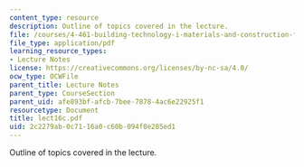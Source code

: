 ```yaml
---
content_type: resource
description: Outline of topics covered in the lecture.
file: /courses/4-461-building-technology-i-materials-and-construction-fall-2004/2c2279ab0c7116a0c60b094f0e285ed1_lect16c.pdf
file_type: application/pdf
learning_resource_types:
- Lecture Notes
license: https://creativecommons.org/licenses/by-nc-sa/4.0/
ocw_type: OCWFile
parent_title: Lecture Notes
parent_type: CourseSection
parent_uid: afe893bf-afcb-7bee-7878-4ac6e22925f1
resourcetype: Document
title: lect16c.pdf
uid: 2c2279ab-0c71-16a0-c60b-094f0e285ed1
---
```

Outline of topics covered in the lecture.